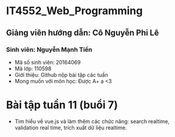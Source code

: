 # IT4552_Web_Programming
## Giảng viên hướng dẫn: Cô **Nguyễn Phi Lê**
### Sinh viên: Nguyễn Mạnh Tiến
* Mã số sinh viên: 20164069
* Mã lớp: 110598
* Giới thiệu: Github nộp bài tập các tuần
* Mong muốn với môn học: Được A+ ạ <3

# Bài tập tuần 11 (buổi 7)
* Tìm hiểu về vue.js và làm thêm các chức năng: search realtime, validation real time, trích xuất dữ liệu realtime.